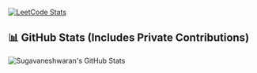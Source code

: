 [![LeetCode Stats](https://leetcard.jacoblin.cool/Sugavaneshwaran_p?theme=dark&font=baloo)](https://leetcode.com/u/Sugavaneshwaran_p/)


## 📊 GitHub Stats (Includes Private Contributions)

![Sugavaneshwaran's GitHub Stats](https://github-readme-stats.vercel.app/api?username=SugavaneshwaranP&show_icons=true&theme=radical&include_all_commits=true&count_private=true)
